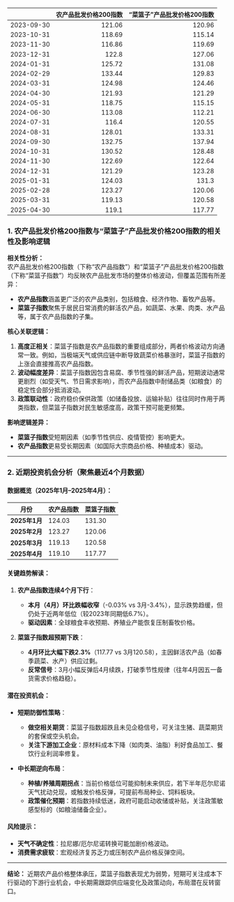 |            |   农产品批发价格200指数 |   “菜篮子”产品批发价格200指数 |
|:-----------|------------------------:|------------------------------:|
| 2023-09-30 |                  121.06 |                        120.96 |
| 2023-10-31 |                  118.69 |                        115.14 |
| 2023-11-30 |                  116.86 |                        119.69 |
| 2023-12-31 |                  122.8  |                        127.06 |
| 2024-01-31 |                  125.72 |                        131.08 |
| 2024-02-29 |                  133.44 |                        129.83 |
| 2024-03-31 |                  124.98 |                        124.46 |
| 2024-04-30 |                  121.93 |                        121.29 |
| 2024-05-31 |                  118.75 |                        115.15 |
| 2024-06-30 |                  113.08 |                        112.21 |
| 2024-07-31 |                  116.4  |                        120.55 |
| 2024-08-31 |                  128.01 |                        133.31 |
| 2024-09-30 |                  132.75 |                        137.94 |
| 2024-10-31 |                  130.52 |                        128.48 |
| 2024-11-30 |                  122.69 |                        122.64 |
| 2024-12-31 |                  121.29 |                        123.28 |
| 2025-01-31 |                  124.03 |                        131.3  |
| 2025-02-28 |                  123.27 |                        120.06 |
| 2025-03-31 |                  119.13 |                        120.58 |
| 2025-04-30 |                  119.1  |                        117.77 |![图](MSCI_copper.png)



### 1. 农产品批发价格200指数与“菜篮子”产品批发价格200指数的相关性及影响逻辑

**相关性分析：**  
农产品批发价格200指数（下称“农产品指数”）和“菜篮子”产品批发价格200指数（下称“菜篮子指数”）均反映农产品批发市场的整体价格波动，但覆盖范围有所差异：  
- **农产品指数**涵盖更广泛的农产品类别，包括粮食、经济作物、畜牧产品等。  
- **菜篮子指数**聚焦于居民日常消费的鲜活农产品，如蔬菜、水果、肉类、水产品等，属于农产品指数的子集。  

**核心关联逻辑：**  
1. **高度正相关**：菜篮子指数是农产品指数的重要组成部分，两者价格波动方向通常一致。例如，当极端天气或供应链中断导致蔬菜价格暴涨时，菜篮子指数的上涨会直接推高农产品指数。  
2. **波动幅度差异**：菜篮子指数因包含易腐、季节性强的鲜活产品，短期波动通常更剧烈（如受天气、节日需求影响），而农产品指数中耐储品类（如粮食）的稳定性会部分抵消波动。  
3. **政策联动性**：政府稳价保供政策（如储备投放、运输补贴）往往同时作用于两类指数，但菜篮子指数对民生敏感度高，政策干预可能更频繁。  

**影响逻辑差异：**  
- **菜篮子指数**受短期因素（如季节性供应、疫情管控）影响更大。  
- **农产品指数**更易受长期因素（如国际大宗商品价格、种植成本）驱动。  

---

### 2. 近期投资机会分析（聚焦最近4个月数据）

#### **数据概览（2025年1月–2025年4月）：**
| 月份       | 农产品指数 | 菜篮子指数 |  
|------------|------------|------------|  
| **2025年1月** | 124.03     | 131.30     |  
| **2025年2月** | 123.27     | 120.06     |  
| **2025年3月** | 119.13     | 120.58     |  
| **2025年4月** | 119.10     | 117.77     |  

#### **关键趋势解读：**
1. **农产品指数连续4个月下行**：  
   - **本月（4月）环比跌幅收窄**（-0.03% vs 3月-3.4%），显示跌势趋缓，但仍处于近两年低位（较2023年同期低6.7%）。  
   - **驱动因素**：全球粮食丰收预期、养殖业产能恢复压制畜牧价格。  

2. **菜篮子指数超预期下跌**：  
   - **4月环比大幅下跌2.3%**（117.77 vs 3月120.58），主因鲜活农产品（如春季蔬菜、水产）供应过剩。  
   - **反常信号**：3月小幅反弹后4月续跌，打破季节性规律（往年4月因五一备货需求价格趋稳）。  

#### **潜在投资机会：**
- **短期防御性策略**：  
  - **做空相关期货**：菜篮子指数超跌且未见企稳信号，可关注生猪、蔬菜期货的套保或空头机会。  
  - **关注下游加工企业**：原材料成本下降（如肉类、油脂）利好食品加工、餐饮行业利润率修复。  

- **中长期逆向布局**：  
  - **种植/养殖周期拐点**：当前价格低位可能抑制未来供应，若下半年厄尔尼诺天气扰动兑现，或触发价格反弹，可提前布局种业、饲料板块。  
  - **政策催化预期**：若指数持续低迷，政府可能启动收储或补贴，关注政策敏感型标的（如粮油储备企业）。  

#### **风险提示：**  
- **天气不确定性**：拉尼娜/厄尔尼诺转换可能加剧价格波动。  
- **消费需求疲软**：宏观经济复苏乏力或压制农产品价格反弹空间。  

--- 

**结论：** 近期农产品价格整体承压，菜篮子指数表现尤为弱势，短期可关注成本下行驱动的下游行业机会，中长期需跟踪供应端变化及政策动向，布局潜在反转窗口。